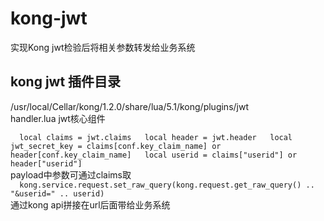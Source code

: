 # kong-jwt 
实现Kong jwt检验后将相关参数转发给业务系统   

## kong jwt 插件目录  
/usr/local/Cellar/kong/1.2.0/share/lua/5.1/kong/plugins/jwt  
handler.lua jwt核心组件  

``  
  local claims = jwt.claims  
  local header = jwt.header  
  local jwt_secret_key = claims[conf.key_claim_name] or header[conf.key_claim_name]  
  local userid = claims["userid"] or header["userid"]  
``  
payload中参数可通过claims取  
``  
  kong.service.request.set_raw_query(kong.request.get_raw_query() .. "&userid=" .. userid)  
``  
通过kong api拼接在url后面带给业务系统  
